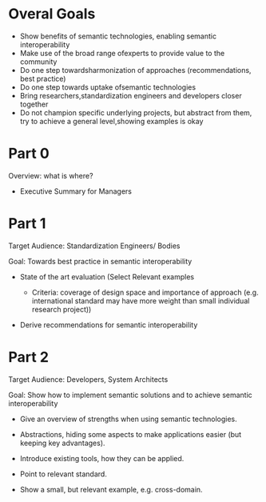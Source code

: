 # Overal Goals

- Show benefits of semantic technologies, enabling semantic interoperability
- Make use of the broad range ofexperts to provide value to the community
- Do one step towardsharmonization of approaches (recommendations, best practice)
- Do one step towards uptake ofsemantic technologies
- Bring researchers,standardization engineers and developers closer together
- Do not champion specific underlying projects, but abstract from them, try to achieve a general level,showing examples is okay

# Part 0

Overview: what is where?
+ Executive Summary for Managers

# Part 1

Target Audience: Standardization Engineers/ Bodies

Goal: Towards best practice in semantic interoperability

- State of the art evaluation
(Select Relevant examples
  - Criteria: coverage of design space and importance of approach (e.g. international standard may have more weight than small individual research project))

- Derive recommendations for semantic interoperability

# Part 2

Target Audience: Developers, System Architects

Goal: Show how to implement semantic solutions and to achieve semantic interoperability

- Give an overview of strengths when using semantic technologies.

- Abstractions, hiding some aspects to make applications easier (but keeping key advantages).

- Introduce existing tools, how they can be applied.

- Point to relevant standard.

- Show a small, but relevant example, e.g. cross-domain.


 
